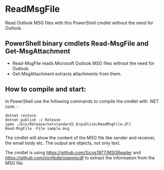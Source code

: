 # ReadMsgFile

Read Outlook MSG files with this PowerShell cmdlet without the need for Outlook. 


PowerShell binary cmdlets Read-MsgFile and Get-MsgAttachment
------------------------------------------------------------

* Read-MsgFile reads Microsoft Outlook MSG files without the need for Outlook.
* Get-MsgAttachment extracts attachments from them.


How to compile and start:
-------------------------

In PowerShell use the following commands to compile the cmdlet with .NET core. :

```
dotnet restore
dotnet publish -c Release
ipmo ./bin/Release/netstandard2.0/publish/ReadMsgFile.dll
Read-MsgFile -File sample.msg 
```

The cmdlet will show the content of the MSG file like sender and receiver, the email body etc. The output are objects, not only text.

The cmdlet is using https://github.com/Sicos1977/MSGReader and https://github.com/ironfede/openmcdf to extract the information from the MSG file. 

